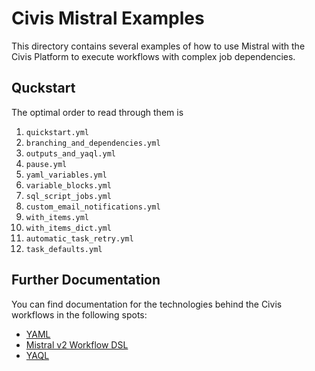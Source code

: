 # Civis Mistral Examples

This directory contains several examples of how to use Mistral with the
Civis Platform to execute workflows with complex job dependencies.

## Quckstart

The optimal order to read through them is

1. `quickstart.yml`
2. `branching_and_dependencies.yml`
3. `outputs_and_yaql.yml`
4. `pause.yml`
5. `yaml_variables.yml`
6. `variable_blocks.yml`
5. `sql_script_jobs.yml`
6. `custom_email_notifications.yml`
7. `with_items.yml`
8. `with_items_dict.yml`
9. `automatic_task_retry.yml`
10. `task_defaults.yml` 

## Further Documentation

You can find documentation for the technologies behind the Civis workflows in
the following spots:

- [YAML](http://docs.ansible.com/ansible/latest/YAMLSyntax.html#yaml-basics)
- [Mistral v2 Workflow DSL](https://docs.openstack.org/mistral/pike/user/dsl_v2.html)
- [YAQL](https://yaql.readthedocs.io/en/latest/)
